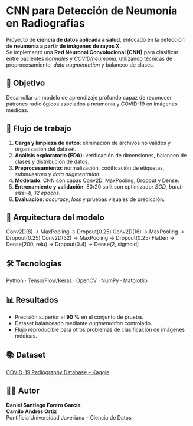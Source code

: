 # CNN para Detección de Neumonía en Radiografías

Proyecto de **ciencia de datos aplicada a salud**, enfocado en la detección de **neumonía a partir de imágenes de rayos X**.  
Se implementó una **Red Neuronal Convolucional (CNN)** para clasificar entre pacientes *normales* y *COVID/neumonía*, utilizando técnicas de preprocesamiento, *data augmentation* y balanceo de clases.

## 🎯 Objetivo
Desarrollar un modelo de aprendizaje profundo capaz de reconocer patrones radiológicos asociados a neumonía y COVID-19 en imágenes médicas.

## 🧩 Flujo de trabajo
1. **Carga y limpieza de datos**: eliminación de archivos no válidos y organización del dataset.  
2. **Análisis exploratorio (EDA)**: verificación de dimensiones, balanceo de clases y distribución de datos.  
3. **Preprocesamiento**: normalización, codificación de etiquetas, *submuestreo* y *data augmentation*.  
4. **Modelado**: CNN con capas Conv2D, MaxPooling, Dropout y Dense.  
5. **Entrenamiento y validación**: 80/20 split con optimizador *SGD*, *batch size=8*, *12 epochs*.  
6. **Evaluación**: *accuracy*, *loss* y pruebas visuales de predicción.

## 🧠 Arquitectura del modelo
Conv2D(8) → MaxPooling → Dropout(0.25)
Conv2D(16) → MaxPooling → Dropout(0.25)
Conv2D(32) → MaxPooling → Dropout(0.25)
Flatten → Dense(200, relu) → Dropout(0.4) → Dense(2, sigmoid)

## 🛠️ Tecnologías
Python · TensorFlow/Keras · OpenCV · NumPy · Matplotlib

## 📊 Resultados
- Precisión superior al **90 %** en el conjunto de prueba.  
- Dataset balanceado mediante *augmentation* controlado.  
- Flujo reproducible para otros problemas de clasificación de imágenes médicas.

## 📚 Dataset
[COVID-19 Radiography Database – Kaggle](https://www.kaggle.com/datasets/tawsifurrahman/covid19-radiography-database)

## 👨‍💻 Autor
**Daniel Santiago Forero García**  
**Camilo Andres Ortiz**  
Pontificia Universidad Javeriana – Ciencia de Datos
